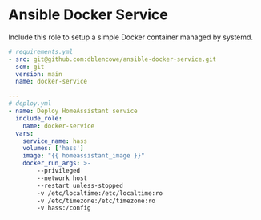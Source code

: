 # Ansible Docker Service

Include this role to setup a simple Docker container managed by systemd.

```yaml
# requirements.yml
- src: git@github.com:dblencowe/ansible-docker-service.git
  scm: git
  version: main
  name: docker-service
```

```yaml
---
# deploy.yml
- name: Deploy HomeAssistant service
  include_role:
    name: docker-service
  vars:
    service_name: hass
    volumes: ['hass']
    image: "{{ homeassistant_image }}"
    docker_run_args: >-
        --privileged
        --network host
        --restart unless-stopped
        -v /etc/localtime:/etc/localtime:ro
        -v /etc/timezone:/etc/timezone:ro
        -v hass:/config
```